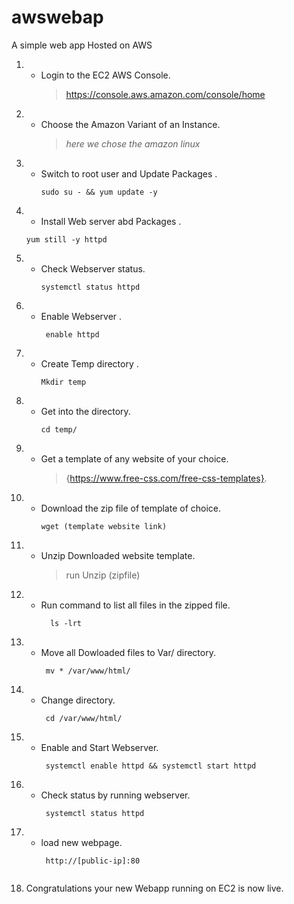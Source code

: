 # awswebap
A simple web app Hosted on AWS
1. - Login to the EC2 AWS Console.
     > https://console.aws.amazon.com/console/home
     
2. - Choose the Amazon Variant of an Instance.
      > *here we chose the amazon linux*
3. - Switch to root user and Update Packages .
     ```linux
     sudo su - && yum update -y
     
4.  - Install Web server abd Packages .
     ``` linux 
     yum still -y httpd
5. - Check Webserver status.
      ``` linux 
      systemctl status httpd
6. - Enable Webserver .
      ``` linux 
       enable httpd
7. - Create Temp directory .
     ``` linux
     Mkdir temp
8. - Get into the directory.
      ``` linux
      cd temp/
9. - Get a template of any website of your choice.
     > {https://www.free-css.com/free-css-templates}.
    
10. - Download the zip file of template of choice.
      ``` linux
      wget (template website link)
      
11.  -  Unzip Downloaded website template.
        > run Unzip (zipfile)
        
12.  -  Run command to list all files in the zipped file.
         ``` linux
           ls -lrt 

13.  -  Move all Dowloaded files to Var/ directory.
        ``` linux
         mv * /var/www/html/
        
14. -  Change directory.
        ``` linux
         cd /var/www/html/
        
15. -  Enable and Start Webserver.
         ``` linux
          systemctl enable httpd && systemctl start httpd
      
16. -  Check status by running webserver.
         ``` linux
          systemctl status httpd
         
17. -  load new webpage.
        ``` linux
         http://[public-ip]:80
      
18. Congratulations your new Webapp running on EC2 is now live. 
